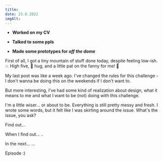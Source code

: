 ```yaml
---
title:
date: 25.8.2022
imgAlt:
---
```


-   **Worked on my CV**

-   **Talked to some ppls**

-   **Made some prototypes for _off the dome_**

First of all, I got a tiny mountain of stuff done today, despite feeling low-ish. 💥 High five, 🐻 hug, and a little pat on the fanny for me! 🤦

My last post was like a week ago. I've changed the rules for this challenge - I don't wanna be doing this on the weekends if I don't want to.

But more interesting, I've had some kind of realization about design, what it means to me and what I want to be (not) doing with this challenge.

I'm a little wiser... or about to be. Everything is still pretty messy and fresh. I wrote some words, but it felt like I was skirting around the issue. What's the issue, you ask?

Find out...

When I find out... ..

In the next... ...

Episode :)
